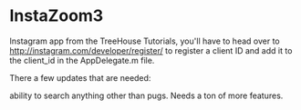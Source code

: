 InstaZoom3
==========

Instagram app from the TreeHouse Tutorials, you'll have to head over to http://instagram.com/developer/register/ to register a client ID and add it to the client_id in the AppDelegate.m file.

There a few updates that are needed:

ability to search anything other than pugs.
Needs a ton of more features.


